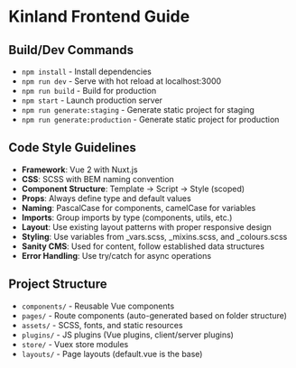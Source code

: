 # Kinland Frontend Guide

## Build/Dev Commands
- `npm install` - Install dependencies
- `npm run dev` - Serve with hot reload at localhost:3000
- `npm run build` - Build for production
- `npm start` - Launch production server
- `npm run generate:staging` - Generate static project for staging
- `npm run generate:production` - Generate static project for production

## Code Style Guidelines
- **Framework**: Vue 2 with Nuxt.js
- **CSS**: SCSS with BEM naming convention
- **Component Structure**: Template -> Script -> Style (scoped)
- **Props**: Always define type and default values
- **Naming**: PascalCase for components, camelCase for variables
- **Imports**: Group imports by type (components, utils, etc.)
- **Layout**: Use existing layout patterns with proper responsive design
- **Styling**: Use variables from _vars.scss, _mixins.scss, and _colours.scss
- **Sanity CMS**: Used for content, follow established data structures
- **Error Handling**: Use try/catch for async operations

## Project Structure
- `components/` - Reusable Vue components
- `pages/` - Route components (auto-generated based on folder structure)
- `assets/` - SCSS, fonts, and static resources
- `plugins/` - JS plugins (Vue plugins, client/server plugins)
- `store/` - Vuex store modules
- `layouts/` - Page layouts (default.vue is the base)